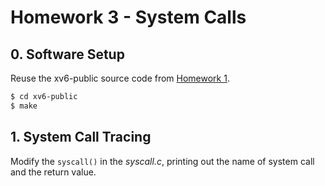 # Homework 3 - System Calls

## 0. Software Setup

Reuse the xv6-public source code from [Homework 1](../hw01-boot-xv6/xv6-public).

```sh
$ cd xv6-public
$ make
```

## 1. System Call Tracing

Modify the `syscall()` in the *syscall.c*, printing out the name of system call and the return value.